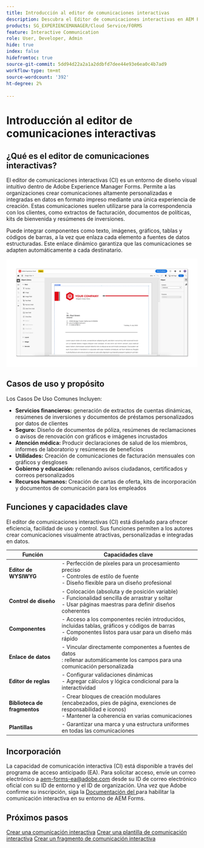 ```yaml
---
title: Introducción al editor de comunicaciones interactivas
description: Descubra el Editor de comunicaciones interactivas en AEM Forms. Conozca las funciones clave, los pasos de incorporación y los casos de uso reales para crear comunicaciones dinámicas y personalizadas.
products: SG_EXPERIENCEMANAGER/Cloud Service/FORMS
feature: Interactive Communication
role: User, Developer, Admin
hide: true
index: false
hidefromtoc: true
source-git-commit: 5dd94d22a2a1a2ddbfd7dee44e93e6ea0c4b7ad9
workflow-type: tm+mt
source-wordcount: '392'
ht-degree: 2%

---
```



# Introducción al editor de comunicaciones interactivas

## ¿Qué es el editor de comunicaciones interactivas?

El editor de comunicaciones interactivas (CI) es un entorno de diseño visual intuitivo dentro de Adobe Experience Manager Forms. Permite a las organizaciones crear comunicaciones altamente personalizadas e integradas en datos en formato impreso mediante una única experiencia de creación. Estas comunicaciones suelen utilizarse para la correspondencia con los clientes, como extractos de facturación, documentos de políticas, kits de bienvenida y resúmenes de inversiones.

Puede integrar componentes como texto, imágenes, gráficos, tablas y códigos de barras, a la vez que enlaza cada elemento a fuentes de datos estructuradas. Este enlace dinámico garantiza que las comunicaciones se adapten automáticamente a cada destinatario.

![Buscar documento CI](/help/forms/interactive-communication/assets/introimg.png)

## Casos de uso y propósito

Los Casos De Uso Comunes Incluyen:

* **Servicios financieros:** generación de extractos de cuentas dinámicas, resúmenes de inversiones y documentos de préstamos personalizados por datos de clientes
* **Seguro:** Diseño de documentos de póliza, resúmenes de reclamaciones o avisos de renovación con gráficos e imágenes incrustados
* **Atención médica:** Producir declaraciones de salud de los miembros, informes de laboratorio y resúmenes de beneficios
* **Utilidades:** Creación de comunicaciones de facturación mensuales con gráficos y desgloses
* **Gobierno y educación:** rellenando avisos ciudadanos, certificados y correos personalizados
* **Recursos humanos:** Creación de cartas de oferta, kits de incorporación y documentos de comunicación para los empleados

## Funciones y capacidades clave

El editor de comunicaciones interactivas (CI) está diseñado para ofrecer eficiencia, facilidad de uso y control. Sus funciones permiten a los autores crear comunicaciones visualmente atractivas, personalizadas e integradas en datos.

| **Función** | **Capacidades clave** |
|--------------------------------------|---------------------------------------------------------------------------------------|
| **Editor de WYSIWYG** | - Perfección de píxeles para un procesamiento preciso <br> - Controles de estilo de fuente <br> - Diseño flexible para un diseño profesional |
| **Control de diseño** | - Colocación (absoluta y de posición variable) <br> - Funcionalidad sencilla de arrastrar y soltar <br> - Usar páginas maestras para definir diseños coherentes |
| **Componentes** | - Acceso a los componentes recién introducidos, incluidas tablas, gráficos y códigos de barras <br> - Componentes listos para usar para un diseño más rápido |
| **Enlace de datos** | - Vincular directamente componentes a fuentes de datos <br>: rellenar automáticamente los campos para una comunicación personalizada |
| **Editor de reglas** | - Configurar validaciones dinámicas <br> - Agregar cálculos y lógica condicional para la interactividad |
| **Biblioteca de fragmentos** | - Crear bloques de creación modulares (encabezados, pies de página, exenciones de responsabilidad e iconos) <br> - Mantener la coherencia en varias comunicaciones |
| **Plantillas** | - Garantizar una marca y una estructura uniformes en todas las comunicaciones |

## Incorporación

La capacidad de comunicación interactiva (CI) está disponible a través del programa de acceso anticipado (EA). Para solicitar acceso, envíe un correo electrónico a [aem-forms-ea@adobe.com](mailto:aem-forms-ea@adobe.com) desde su ID de correo electrónico oficial con su ID de entorno y el ID de organización. Una vez que Adobe confirme su inscripción, siga la [Documentación del ](/help/forms/setup-forms-cloud-service.md) para habilitar la comunicación interactiva en su entorno de AEM Forms.

## Próximos pasos

[Crear una comunicación interactiva](/help/forms/interactive-communication/create-interactive-communication.md)
[Crear una plantilla de comunicación interactiva](/help/forms/interactive-communication/create-interactive-communication-template.md)
[Crear un fragmento de comunicación interactiva](/help/forms/interactive-communication/create-interactive-communication-fragment.md)

<!-- 
## Where to Find IC Documentation, Samples, and Tutorials

Whether you're just getting started or looking to build complex communications, Adobe offers extensive learning resources:
[Note: we'll add resources afterwards, below is just the format]

* Official Documentation:

[Create your first interactive communication]()
AEM Forms Interactive Communication Guide

* Tutorials & Videos:
Visit Adobe Experience League and explore the "Forms" section for step-by-step videos and use-case-based tutorials.
-->


